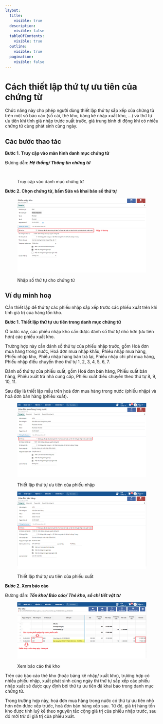 ```yaml
---
layout:
  title:
    visible: true
  description:
    visible: false
  tableOfContents:
    visible: true
  outline:
    visible: true
  pagination:
    visible: false
---
```


# Cách thiết lập thứ tự ưu tiên của chứng từ

Chức năng này cho phép người dùng thiết lập thứ tự sắp xếp của chứng từ trên một số báo cáo (sổ cái, thẻ kho, bảng kê nhập xuất kho, ...) và thứ tự ưu tiên khi tính giá nhập trước xuất trước, giá trung bình di động khi có nhiều chứng từ cùng phát sinh cùng ngày.&#x20;

## Các bước thao tác

**Bước 1.** **Truy cập vào màn hình danh mục chứng từ**

Đường dẫn: _**Hệ thống/ Thông tin chứng từ**_

<figure><img src="../.gitbook/assets/danh mục ct.png" alt=""><figcaption><p>Truy cập vào danh mục chứng từ</p></figcaption></figure>

**Bước 2. Chọn chứng từ, bấm Sửa và khai báo số thứ tự**

<figure><img src="../.gitbook/assets/thứ tự ưu tiên ct.png" alt=""><figcaption><p>Nhập số thứ tự cho chứng từ</p></figcaption></figure>

## **Ví dụ minh hoạ**

Cần thiết lập để thứ tự các phiếu nhập sắp xếp trước các phiếu xuất trên khi tính giá trị của hàng tồn kho.

**Bước 1. Thiết lập thứ tự ưu tiên trong danh mục chứng từ**

Ở bước này, các phiếu nhập kho cần được đánh số thứ tự nhỏ hơn (ưu tiên hơn) các phiếu xuất kho.

Trường hợp này cần đánh số thứ tự của phiếu nhập trước, gồm Hoá đơn mua hàng trong nước, Hoá đơn mua nhập khẩu, Phiếu nhập mua hàng, Phiếu nhập kho, Phiếu nhập hàng bán trả lại, Phiếu nhập chi phí mua hàng, Phiếu nhập điều chuyển theo thứ tự 1, 2, 3, 4, 5, 6, 7.

Đánh số thứ tự của phiếu xuất, gồm Hoá đơn bán hàng, Phiếu xuất bán hàng, Phiếu xuất trả nhà cung cấp, Phiếu xuất điều chuyển theo thứ tự 8, 9, 10, 11.

Sau đây là thiết lập mẫu trên hoá đơn mua hàng trong nước (phiếu nhập) và hoá đơn bán hàng (phiếu xuất).

<figure><img src="../.gitbook/assets/ưu tiên phiếu nhập.png" alt=""><figcaption><p>Thiết lập thứ tự ưu tiên của phiếu nhập</p></figcaption></figure>

<figure><img src="../.gitbook/assets/ưu tiên phiếu xuất.png" alt=""><figcaption><p>Thiết lập thứ tự ưu tiên của phiếu xuất</p></figcaption></figure>

**Bước 2. Xem báo cáo**

Đường dẫn: _**Tồn kho/ Báo cáo/ Thẻ kho, sổ chi tiết vật tư**_

<figure><img src="../.gitbook/assets/thứ tự ưu tiên ct 2.png" alt=""><figcaption><p>Xem báo cáo thẻ kho</p></figcaption></figure>

Trên các báo cáo thẻ kho (hoặc bảng kê nhập/ xuất kho), trường hợp có nhiều phiếu nhập, xuất phát sinh cùng ngày thì thứ tự sắp xếp các phiếu nhập xuất sẽ được quy định bởi thứ tự ưu tiên đã khai báo trong danh mục chứng từ.

Trong trường hợp này, hoá đơn mua hàng trong nước có thứ tự ưu tiên nhỏ hơn nên được xếp trước, hoá đơn bán hàng xếp sau. Từ đó, giá trị hàng tồn kho được tính luỹ kế theo nguyên tắc cộng giá trị của phiếu nhập trước, sau đó mới trừ đi giá trị của phiếu xuất.
